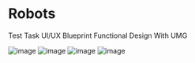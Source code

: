 # Robots

Test Task UI/UX Blueprint Functional Design With UMG

![image](https://github.com/DancingChaos/Robots/assets/44963712/35b31989-ff84-4d99-bae7-2ae842668f68)
![image](https://github.com/DancingChaos/Robots/assets/44963712/f961d52a-6177-43e7-a1c7-cdc001cadbec) 
![image](https://github.com/DancingChaos/Robots/assets/44963712/0667f2e3-68b9-4e00-9261-f611824e0b44)
![image](https://github.com/DancingChaos/Robots/assets/44963712/ae137c1b-c54f-4b8c-a600-d1bb9b409600)





